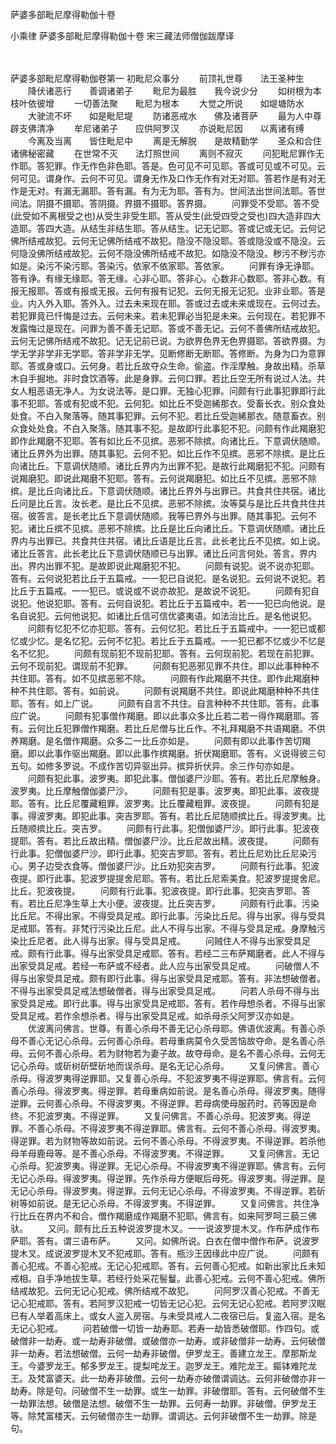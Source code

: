 <!-- { "loadSidebar": true } -->
萨婆多部毗尼摩得勒伽十卷


小乘律
萨婆多部毗尼摩得勒伽十卷
宋三藏法师僧伽跋摩译


　　

萨婆多部毗尼摩得勒伽卷第一
初毗尼众事分
　　前顶礼世尊　　法王圣种生
　　降伏诸恶行　　善调诸弟子
　　毗尼为最胜　　我今说少分
　　如树根为本　　枝叶依彼增
　　一切善法聚　　毗尼为根本
　　大觉之所说　　如堤塘防水
　　大驶流不坏　　如是毗尼堤
　　防诸恶戒水　　佛及诸菩萨
　　最为人中尊　　辟支佛清净
　　牟尼诸弟子　　应供阿罗汉
　　亦说毗尼因　　以离诸有缚
　　今离及当离　　皆住毗尼中
　　离是无解脱　　是故精勤学
　　圣众和合住　　诸佛秘密藏
　　在世常不灭　　法灯照世间
　　离则不寂灭
　　问犯毗尼罪作无作耶。答犯罪。作无作色非色耶。答是。色可见不可见耶。答或可见或不可见。云何可见。谓身作。云何不可见。谓身无作及口作无作有对无对耶。答若作是有对无作是无对。有漏无漏耶。答有漏。有为无为耶。答有为。世间法出世间法耶。答世间法。阴摄不摄耶。答阴摄。界摄不摄耶。答界摄。
　　问罪受不受耶。答不受(此受如不离根受之也)从受生非受生耶。答从受生(此受四受之受也)四大造非四大造耶。答四大造。从结生非结生耶。答从结生。记无记耶。答或记或无记。云何记佛所结戒故犯。云何无记佛所结戒不故犯。隐没不隐没耶。答或隐没或不隐没。云何隐没佛所结戒故犯。云何不隐没佛所结戒不故犯。如隐没不隐没。秽污不秽污亦如是。染污不染污耶。答染污。依家不依家耶。答依家。
　　问罪有诤无诤耶。答有诤。有缘无缘耶。答无缘。心非心耶。答非心。心数非心数耶。答非心数。有报无报耶。答或有报或无报。云何有报有记犯。云何无报无记犯。业非业耶。答是业。内入外入耶。答外入。过去未来现在耶。答或过去或未来或现在。云何过去。若犯罪竟已忏悔是过去。云何未来。若未犯罪必当犯是未来。云何现在。若犯罪不发露悔过是现在。问罪为善不善无记耶。答或不善无记。云何不善佛所结戒故犯。云何无记佛所结戒不故犯。记无记前已说。为欲界色界无色界摄耶。答欲界摄。为学无学非学非无学耶。答非学非无学。见断修断无断耶。答修断。为身为口为意罪耶。答或身或口。云何身。若比丘故夺众生命。偷盗。作淫摩触。身故出精。杀草木自手掘地。非时食饮酒等。此是身罪。云何口罪。若比丘空无所有说过人法。共女人粗恶语无净人。为女说法等。是口罪。无独心犯罪。问颇有行此事犯罪即行此事不犯耶。答或有犯或不犯。云何犯。如比丘不受迦絺那衣。受畜长衣。别众食处处食。不白入聚落等。随其事犯罪。云何不犯。若比丘受迦絺那衣。随意畜衣。别众食处处食。不白入聚落。随其事不犯。是故即行此事犯不犯。问颇有作此羯磨犯即作此羯磨不犯耶。答有如比丘不见摈。恶邪不除摈。向诸比丘。下意调伏随顺。诸比丘界外为出罪。随其事犯。云何不犯。如比丘作不见摈。恶邪不除摈。是比丘向诸比丘。下意调伏随顺。诸比丘界内为出罪不犯。是故行此羯磨犯不犯。问颇有说羯磨犯。即说此羯磨不犯耶。答有。云何说羯磨犯。如比丘不见摈。恶邪不除摈。是比丘向诸比丘。下意调伏随顺。诸比丘界外与出罪已。共食共住共宿。诸比丘问是比丘言。汝长老。是比丘不见摈。恶邪不除摈。汝等莫与是比丘共食共住共宿。彼答言。是长老比丘下意调伏随顺。我等已界外与出罪。随其事犯。云何不犯。诸比丘摈不见摈。恶邪不除摈。比丘是比丘向诸比丘。下意调伏随顺。诸比丘界内与出罪已。共食共住共宿。诸比丘语是比丘言。此长老比丘不见摈。如上说。诸比丘答言。此长老比丘下意调伏随顺已与出罪。诸比丘问言何处。答言。界内出。界内出罪不犯。是故即说此羯磨犯不犯。
　　问颇有说犯。说不说亦犯耶。答有。云何说犯若比丘于五篇戒。一一犯已自说犯。是名说犯。云何说不说犯。若比丘于五篇戒。一一犯已。或说或不说亦故犯。是故说不说犯。
　　问颇有犯自说犯。他说犯耶。答有。云何自说犯。若比丘于五篇戒中。若一一犯已向他说。是名自说犯。云何他说犯。如诸比丘信可信优婆夷语。如法治比丘。是名他说犯。
　　问颇有忆犯不忆亦犯耶。答有。云何忆犯。若比丘于五篇戒中。一一犯已或都忆或少忆。是名忆犯。云何不忆犯。若比丘于五篇戒。一一犯已都不忆或少不忆是名不忆犯。
　　问颇有现前犯不现前犯耶。答有。云何现前犯。若现在前犯罪。云何不现前犯。谓现前不犯罪。
　　问颇有犯恶邪见罪不共住。即以此事种种不共住耶。答有。如不见摈恶邪不除。
　　问颇有作此羯磨不共住。即作此羯磨种种不共住耶。答有。如前说。
　　问颇有说羯磨不共住。即说此羯磨种种不共住耶。答有。如上广说。
　　问颇有自言不共住。自言种种不共住耶。答有。此事应广说。
　　问颇有犯事僧作羯磨。即以此事众多比丘若二若一得作羯磨耶。答有。云何比丘犯罪僧作羯磨。若比丘尼僧与比丘作。不礼拜羯磨不共语羯磨。不供养羯磨。是名僧作羯磨。众多二一比丘亦如是。
　　问颇有即以此事作苦切羯磨。即以此事作驱出羯磨。即以此事作摈羯磨。折伏羯磨耶。答有。义说得彼三句五句。如修多罗说。不成作苦切异驱出异。摈异折伏异。余三作句亦如是。
　　问颇有犯此事。波罗夷。即犯此事。僧伽婆尸沙耶。答有。若比丘尼摩触身。波罗夷。比丘摩触僧伽婆尸沙。
　　问颇有犯是事。波罗夷。即犯此事。波夜提耶。答有。比丘尼覆藏粗罪。波罗夷。比丘覆藏粗罪。波夜提。
　　问颇有犯是事。得波罗夷。即犯此事。突吉罗耶。答有。若比丘尼随顺摈比丘。得波罗夷。比丘随顺摈比丘。突吉罗。
　　问颇有行此事。犯僧伽婆尸沙。即行此事。犯波夜提耶。答有。若比丘故出精。僧伽婆尸沙。比丘尼故出精。波夜提。
　　问颇有行此事。犯僧伽婆尸沙。即行此事。犯突吉罗耶。答有。若比丘尼劝比丘尼染污心。男子边受衣食等。僧伽婆尸沙。比丘劝犯突吉罗。
　　问颇有行此事。犯波夜提。即行此事。犯波罗提提舍尼耶。答有。若比丘尼索美食。犯波罗提提舍尼。比丘。犯波夜提。
　　问颇有行此事。犯波夜提。即行此事。犯突吉罗耶。答有。若比丘尼净生草上大小便。波夜提。比丘突吉罗。
　　问颇有行此事。污染比丘尼。不得出家。不得受具足戒。即行此事。污染比丘尼。得与出家。得与受具足戒耶。答有。非梵行污染比丘尼。此人不得与出家。不得与受具足戒。身摩触污染比丘尼者。此人得与出家。得与受具足戒。
　　问贼住人不得与出家受具足戒。颇有行此事。得与出家受具足戒耶。答有。若经二三布萨羯磨者。此人不得与出家受具足戒。若经一布萨或不经者。此人应与出家受具足戒。
　　问破僧人不得与出家受具足戒。颇有即行此事。得与出家受具足戒耶。答有。非法想破僧者。不得与出家受具足戒法想破僧者。得与出家受具足戒。
　　问若人杀母不得与出家受具足戒。即行此事。得与出家受具足戒耶。答有。若作母想杀者。不得与出家受具足戒。若作余想杀者。得与出家受具足戒。如杀母杀父阿罗汉亦如是。
　　优波离问佛言。世尊。有善心杀母不善无记心杀母耶。佛语优波离。有善心杀母不善心无记心杀母。云何善心杀母。若母重病莫令久受苦恼故夺命。是名善心杀母。云何不善心杀母。若为财物若为妻子故。故夺母命。是名不善心杀母。云何无记心杀母。或斫树斫壁斫地而误杀母。是名无记心杀母。
　　又复问佛言。善心杀母。得波罗夷得逆罪耶。又复善心杀母。不犯波罗夷不得逆罪耶。佛言有。云何善心杀母。得波罗夷。得逆罪。若母重病如前说。是名善心杀母。得波罗夷。随得逆罪。云何善心杀母。不得波罗夷。不得逆罪。若母病使母服药时。药等因是命终。不犯波罗夷。不得逆罪。
　　又复问佛言。不善心杀母。犯波罗夷。得逆罪。不善心杀母。不得波罗夷不得逆罪耶。佛言有。云何不善心杀母。得波罗夷。得逆罪。若为财物等故如前说。云何不善心杀母。不得波罗夷。不得逆罪。若杀他母羊母鹿母等。是不善心杀母。不得波罗夷。不得逆罪。
　　又复问佛言。无记心杀母。犯波罗夷。得逆罪。无记心杀母。不得波罗夷不得逆罪耶。佛言有。云何无记心杀母。得波罗夷。得逆罪。先作杀母方便眠后母死。得波罗夷。得逆罪。是无记心杀母。得波罗夷。得逆罪。云何无记心杀母。不得波罗夷。不得逆罪。若斫树等如前说。是无记心杀母。不得波罗夷。不得逆罪。
　　又复问佛言。共住净行比丘在界内不和合。僧作羯磨成作羯磨不犯耶。佛言有。如来阿罗呵三藐三佛驮。
　　又问。颇有比丘五种说波罗提木叉。一一说波罗提木叉。作布萨成作布萨耶。答有。谓三语布萨。
　　又问。如佛所说。白衣在僧中僧作布萨。说波罗提木叉。成说波罗提木叉不犯戒耶。答有。瓶沙王因缘此中应广说。
　　问颇有善心犯戒。不善心犯戒。无记心犯戒耶。答有。云何善心犯戒。如新出家比丘未知戒相。自手净地拔生草。若经行处采花髻鬘。此善心犯戒。云何不善心犯戒。佛所结戒故犯。云何无记心犯戒。佛所结戒不故犯。
　　问阿罗汉善心犯戒。不善无记心犯戒耶。答有。若阿罗汉犯戒一切皆无记心犯。云何无记心犯戒。若阿罗汉眠已有人举着高床上。或女人盗入房宿。与未受具戒人二夜宿已后。复盗入宿。是名无记心犯戒。
　　问若破僧一切皆一劫寿耶。若寿一劫皆悉破僧耶。作四句。或破僧非一劫寿。或一劫寿非破僧。或破僧亦一劫寿。或非破僧非一劫寿。云何破僧非一劫寿。若法想破僧。云何一劫寿非破僧。伊罗龙王。善建立龙王。摩那斯龙王。今婆罗龙王。郁多罗龙王。提梨咤龙王。迦罗龙王。难陀龙王。鏂钵难陀龙王。及梵富婆天。此一劫寿非破僧。云何一劫寿亦破僧谓调达。云何非破僧亦非一劫寿。除是句。问破僧不生一劫罪。或生一劫罪。非破僧耶。答有。云何破僧不生一劫罪法想。破僧是法想。破僧不生一劫罪。云何寿一劫罪。非破僧。伊罗龙王等。除梵富楼天。云何破僧亦生一劫罪。谓调达。云何非破僧不生一劫罪。除是句。

